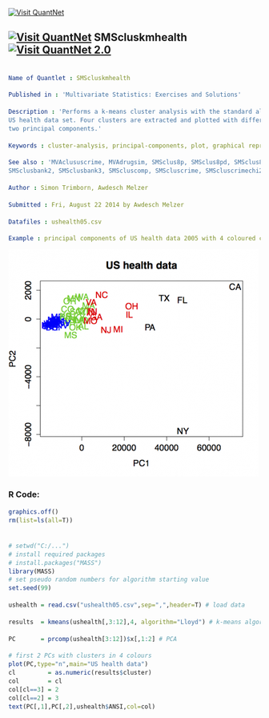 
[<img src="https://github.com/QuantLet/Styleguide-and-FAQ/blob/master/pictures/banner.png" width="888" alt="Visit QuantNet">](http://quantlet.de/)

## [<img src="https://github.com/QuantLet/Styleguide-and-FAQ/blob/master/pictures/qloqo.png" alt="Visit QuantNet">](http://quantlet.de/) **SMScluskmhealth** [<img src="https://github.com/QuantLet/Styleguide-and-FAQ/blob/master/pictures/QN2.png" width="60" alt="Visit QuantNet 2.0">](http://quantlet.de/)

```yaml

Name of Quantlet : SMScluskmhealth

Published in : 'Multivariate Statistics: Exercises and Solutions'

Description : 'Performs a k-means cluster analysis with the standard algorithm (Lloyds) on the 2005
US health data set. Four clusters are extracted and plotted with different colours for the first
two principal components.'

Keywords : cluster-analysis, principal-components, plot, graphical representation, partitioning

See also : 'MVAclususcrime, MVAdrugsim, SMSclus8p, SMSclus8pd, SMSclus8pmst2, SMSclusbank,
SMSclusbank2, SMSclusbank3, SMScluscomp, SMScluscrime, SMScluscrimechi2, SMSclushealth'

Author : Simon Trimborn, Awdesch Melzer

Submitted : Fri, August 22 2014 by Awdesch Melzer

Datafiles : ushealth05.csv

Example : principal components of US health data 2005 with 4 coloured clusters

```

![Picture1](SMScluskmhealth.png)


### R Code:
```r
graphics.off()
rm(list=ls(all=T))


# setwd("C:/...")
# install required packages
# install.packages("MASS")
library(MASS)
# set pseudo random numbers for algorithm starting value
set.seed(99)

ushealth = read.csv("ushealth05.csv",sep=",",header=T) # load data

results  = kmeans(ushealth[,3:12],4, algorithm="Lloyd") # k-means algorithm

PC       = prcomp(ushealth[3:12])$x[,1:2] # PCA

# first 2 PCs with clusters in 4 colours
plot(PC,type="n",main="US health data") 
cl         = as.numeric(results$cluster)
col        = cl
col[cl==3] = 2
col[cl==2] = 3
text(PC[,1],PC[,2],ushealth$ANSI,col=col)

```

